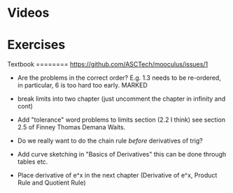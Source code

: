 Videos
======


Exercises
=========


Textbook 
======== https://github.com/ASCTech/mooculus/issues/1

* Are the problems in the correct order? E.g. 1.3 needs to be
  re-ordered, in particular, 6 is too hard too early. MARKED

* break limits into two chapter (just uncomment the chapter in
  infinity and cont)

* Add "tolerance" word problems to limits section (2.2 I think) see
  section 2.5 of Finney Thomas Demana Waits.

* Do we really want to do the chain rule *before* derivatives of trig?

* Add curve sketching in "Basics of Derivatives" this can be done
  through tables etc.

* Place derivative of e^x in the next chapter (Derivative of e^x,
  Product Rule and Quotient Rule)
